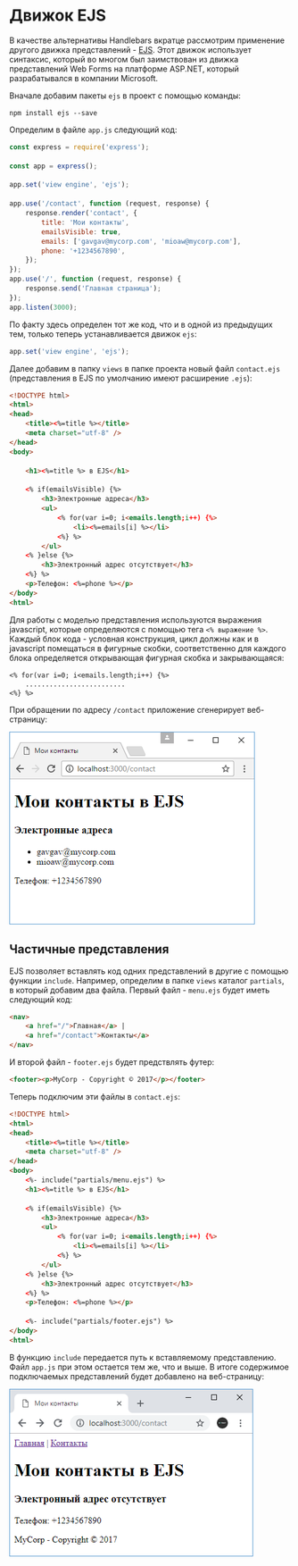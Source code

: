 # Движок EJS

В качестве альтернативы Handlebars вкратце рассмотрим применение другого движка представлений - [EJS](https://www.npmjs.com/package/ejs). Этот движок использует синтаксис, который во многом был заимствован из движка представлений Web Forms на платформе ASP.NET, который разрабатывался в компании Microsoft.

Вначале добавим пакеты `ejs` в проект с помощью команды:

```
npm install ejs --save
```

Определим в файле `app.js` следующий код:

```js
const express = require('express');

const app = express();

app.set('view engine', 'ejs');

app.use('/contact', function (request, response) {
    response.render('contact', {
        title: 'Мои контакты',
        emailsVisible: true,
        emails: ['gavgav@mycorp.com', 'mioaw@mycorp.com'],
        phone: '+1234567890',
    });
});
app.use('/', function (request, response) {
    response.send('Главная страница');
});
app.listen(3000);
```

По факту здесь определен тот же код, что и в одной из предыдущих тем, только теперь устанавливается движок `ejs`:

```js
app.set('view engine', 'ejs');
```

Далее добавим в папку `views` в папке проекта новый файл `contact.ejs` (представления в EJS по умолчанию имеют расширение `.ejs`):

```html
<!DOCTYPE html>
<html>
<head>
    <title><%=title %></title>
    <meta charset="utf-8" />
</head>
<body>

    <h1><%=title %> в EJS</h1>

    <% if(emailsVisible) {%>
        <h3>Электронные адреса</h3>
        <ul>
            <% for(var i=0; i<emails.length;i++) {%>
                <li><%=emails[i] %></li>
            <%} %>
        </ul>
    <% }else {%>
        <h3>Электронный адрес отсутствует</h3>
    <%} %>
    <p>Телефон: <%=phone %></p>
</body>
<html>
```

Для работы с моделью представления используются выражения javascript, которые определяются с помощью тега `<% выражение %>`. Каждый блок кода - условная конструкция, цикл должны как и в javascript помещаться в фигурные скобки, соответственно для каждого блока определяется открывающая фигурная скобка и закрывающаяся:

```
<% for(var i=0; i<emails.length;i++) {%>
    .........................
<%} %>
```

При обращении по адресу `/contact` приложение сгенерирует веб-страницу:

![4.24.png](4.24.png)

## Частичные представления

EJS позволяет вставлять код одних представлений в другие с помощью функции `include`. Например, определим в папке `views` каталог `partials`, в который добавим два файла. Первый файл - `menu.ejs` будет иметь следующий код:

```html
<nav>
    <a href="/">Главная</a> |
    <a href="/contact">Контакты</a>
</nav>
```

И второй файл - `footer.ejs` будет предствлять футер:

```html
<footer><p>MyCorp - Copyright © 2017</p></footer>
```

Теперь подключим эти файлы в `contact.ejs`:

```html
<!DOCTYPE html>
<html>
<head>
    <title><%=title %></title>
    <meta charset="utf-8" />
</head>
<body>
    <%- include("partials/menu.ejs") %>
    <h1><%=title %> в EJS</h1>

    <% if(emailsVisible) {%>
        <h3>Электронные адреса</h3>
        <ul>
            <% for(var i=0; i<emails.length;i++) {%>
                <li><%=emails[i] %></li>
            <%} %>
        </ul>
    <% }else {%>
        <h3>Электронный адрес отсутствует</h3>
    <%} %>
    <p>Телефон: <%=phone %></p>

    <%- include("partials/footer.ejs") %>
</body>
<html>
```

В функцию `include` передается путь к вставляемому представлению. Файл `app.js` при этом остается тем же, что и выше. В итоге содержимое подключаемых представлений будет добавлено на веб-страницу:

![4.34.png](4.34.png)
